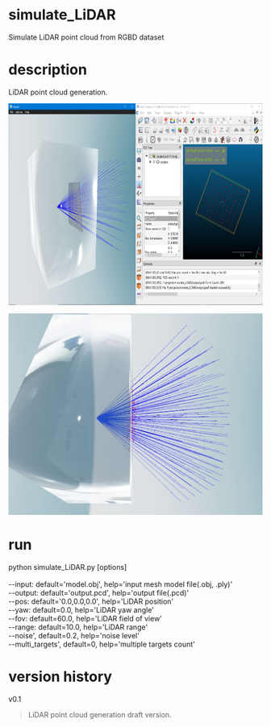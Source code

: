 # simulate_LiDAR
Simulate LiDAR point cloud from RGBD dataset

# description
LiDAR point cloud generation.</br>
<p align="center">
<img height="400" src="https://github.com/mac999/simulate_LiDAR/blob/main/doc/result1.JPG"/></p>
<img height="400" src="https://github.com/mac999/simulate_LiDAR/blob/main/doc/result2.JPG"/>
</p>

# run
python simulate_LiDAR.py [options]</br></br>
--input: default='model.obj', help='input mesh model file(.obj, .ply)'</br>
--output: default='output.pcd', help='output file(.pcd)'</br>
--pos: default='0.0,0.0,0.0', help='LiDAR position'</br>
--yaw: default=0.0, help='LiDAR yaw angle'</br>
--fov: default=60.0, help='LiDAR field of view'</br>
--range: default=10.0, help='LiDAR range'</br>
--noise', default=0.2, help='noise level'</br>
--multi_targets', default=0, help='multiple targets count'</br>

# version history
v0.1</br>
> LiDAR point cloud generation draft version.
